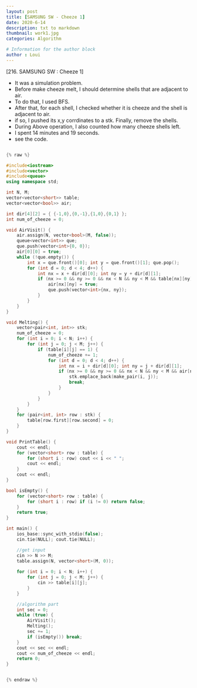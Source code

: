 ```yaml
---
layout: post
title: [SAMSUNG SW - Cheeze 1]
date: 2020-6-14
description: txt to markdown
thumbnail: work1.jpg
categories: Algorithm

# Information for the author block
author : Loui
---
```


[216. SAMSUNG SW : Cheeze 1]
- It was a simulation problem.
- Before make cheeze melt, I should determine shells that are adjacent to air.
- To do that, I used BFS.
- After that, for each shell, I checked whether it is cheeze and the shell is adjacent to air.
- if so, I pushed its x,y corrdinates to a stk. Finally, remove the shells.
- During Above operation, I also counted how many cheeze shells left.
- I spent 14 minutes and 19 seconds.
- see the code.

```cpp

{% raw %}

#include<iostream>
#include<vector>
#include<queue>
using namespace std;

int N, M;
vector<vector<short>> table;
vector<vector<bool>> air;

int dir[4][2] = { {-1,0},{0,-1},{1,0},{0,1} };
int num_of_cheeze = 0;

void AirVisit() {
	air.assign(N, vector<bool>(M, false));
	queue<vector<int>> que;
	que.push(vector<int>{0, 0});
	air[0][0] = true;
	while (!que.empty()) {
		int x = que.front()[0]; int y = que.front()[1]; que.pop();
		for (int d = 0; d < 4; d++) {
			int nx = x + dir[d][0]; int ny = y + dir[d][1];
			if (nx >= 0 && ny >= 0 && nx < N && ny < M && table[nx][ny] == 0 && air[nx][ny]==false) {
				air[nx][ny] = true;
				que.push(vector<int>{nx, ny});
			}
		}
	}
}

void Melting() {
	vector<pair<int, int>> stk;
	num_of_cheeze = 0;
	for (int i = 0; i < N; i++) {
		for (int j = 0; j < M; j++) {
			if (table[i][j] == 1) {
				num_of_cheeze += 1;
				for (int d = 0; d < 4; d++) {
					int nx = i + dir[d][0]; int ny = j + dir[d][1];
					if (nx >= 0 && ny >= 0 && nx < N && ny < M && air[nx][ny] == true) {
						stk.emplace_back(make_pair(i, j));
						break;
					}
				}
			}
		}
	}
	for (pair<int, int> row : stk) {
		table[row.first][row.second] = 0;
	}
}

void PrintTable() {
	cout << endl;
	for (vector<short> row : table) {
		for (short i : row) cout << i << " ";
		cout << endl;
	}
	cout << endl;
}

bool isEmpty() {
	for (vector<short> row : table) {
		for (short i : row) if (i != 0) return false;
	}
	return true;
}

int main() {
	ios_base::sync_with_stdio(false);
	cin.tie(NULL); cout.tie(NULL);

	//get input
	cin >> N >> M;
	table.assign(N, vector<short>(M, 0));
	
	for (int i = 0; i < N; i++) {
		for (int j = 0; j < M; j++) {
			cin >> table[i][j];
		}
	}

	//algorithm part
	int sec = 0;
	while (true) {
		AirVisit();
		Melting();
		sec += 1;
		if (isEmpty()) break;
	}
	cout << sec << endl;
	cout << num_of_cheeze << endl;
	return 0;
}	


{% endraw %}
```


